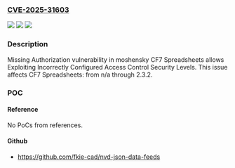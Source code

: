 ### [CVE-2025-31603](https://cve.mitre.org/cgi-bin/cvename.cgi?name=CVE-2025-31603)
![](https://img.shields.io/static/v1?label=Product&message=CF7%20Spreadsheets&color=blue)
![](https://img.shields.io/static/v1?label=Version&message=n%2Fa%3C%3D%202.3.2%20&color=brighgreen)
![](https://img.shields.io/static/v1?label=Vulnerability&message=CWE-862%20Missing%20Authorization&color=brighgreen)

### Description

Missing Authorization vulnerability in moshensky CF7 Spreadsheets allows Exploiting Incorrectly Configured Access Control Security Levels. This issue affects CF7 Spreadsheets: from n/a through 2.3.2.

### POC

#### Reference
No PoCs from references.

#### Github
- https://github.com/fkie-cad/nvd-json-data-feeds

